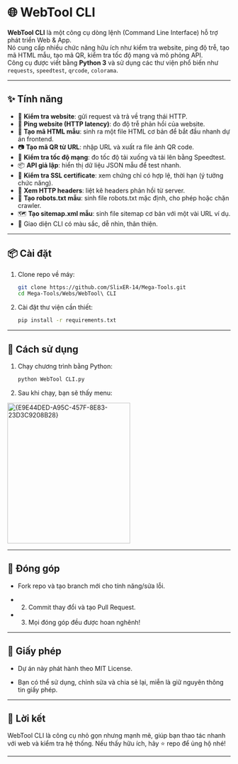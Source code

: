 # 🌐 WebTool CLI

**WebTool CLI** là một công cụ dòng lệnh (Command Line Interface) hỗ trợ phát triển Web & App.  
Nó cung cấp nhiều chức năng hữu ích như kiểm tra website, ping độ trễ, tạo mã HTML mẫu, tạo mã QR, kiểm tra tốc độ mạng và mô phỏng API.  
Công cụ được viết bằng **Python 3** và sử dụng các thư viện phổ biến như `requests`, `speedtest`, `qrcode`, `colorama`.

---

## ✨ Tính năng

- 🔎 **Kiểm tra website**: gửi request và trả về trạng thái HTTP.  
- 📡 **Ping website (HTTP latency)**: đo độ trễ phản hồi của website.  
- 📝 **Tạo mã HTML mẫu**: sinh ra một file HTML cơ bản để bắt đầu nhanh dự án frontend.  
- 📷 **Tạo mã QR từ URL**: nhập URL và xuất ra file ảnh QR code.  
- 🚀 **Kiểm tra tốc độ mạng**: đo tốc độ tải xuống và tải lên bằng Speedtest.  
- 📦 **API giả lập**: hiển thị dữ liệu JSON mẫu để test nhanh.
- 🔐 **Kiểm tra SSL certificate**: xem chứng chỉ có hợp lệ, thời hạn (ý tưởng chức năng).
- 🧩 **Xem HTTP headers**: liệt kê headers phản hồi từ server.
- 🤖 **Tạo robots.txt mẫu**: sinh file robots.txt mặc định, cho phép hoặc chặn crawler.
- 🗺️ **Tạo sitemap.xml mẫu**: sinh file sitemap cơ bản với một vài URL ví dụ.
- 🎨 Giao diện CLI có màu sắc, dễ nhìn, thân thiện.  

---

## 📦 Cài đặt

1. Clone repo về máy:
   ```bash
   git clone https://github.com/SlixER-14/Mega-Tools.git
   cd Mega-Tools/Webs/WebTool\ CLI

2. Cài đặt thư viện cần thiết:
   ```bash
   pip install -r requirements.txt

---

## 🚀 Cách sử dụng

1. Chạy chương trình bằng Python:
   ```bash
   python WebTool CLI.py

2. Sau khi chạy, bạn sẽ thấy menu:
<img width="277" height="317" alt="{E9E44DED-A95C-457F-8E83-23D3C9208B28}" src="https://github.com/user-attachments/assets/d425f12e-2f49-4a06-9feb-76b35bce412a" />

---

## 🤝 Đóng góp
- Fork repo và tạo branch mới cho tính năng/sửa lỗi.

- 2. Commit thay đổi và tạo Pull Request.

- 3. Mọi đóng góp đều được hoan nghênh!

---

## 📜 Giấy phép
- Dự án này phát hành theo MIT License. 

- Bạn có thể sử dụng, chỉnh sửa và chia sẻ lại, miễn là giữ nguyên thông tin giấy phép.

---

## 🌟 Lời kết
WebTool CLI là công cụ nhỏ gọn nhưng mạnh mẽ, giúp bạn thao tác nhanh với web và kiểm tra hệ thống. Nếu thấy hữu ích, hãy ⭐ repo để ủng hộ nhé!

---
